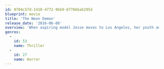 ```yaml
---
id: 0704c57d-1410-4772-9bb9-87766bab295d
blueprint: movie
title: 'The Neon Demon'
release_date: '2016-06-08'
overview: 'When aspiring model Jesse moves to Los Angeles, her youth and vitality are devoured by a group of beauty-obsessed women who will take any means necessary to get what she has.'
genres:
  -
    id: 53
    name: Thriller
  -
    id: 27
    name: Horror
---
```

